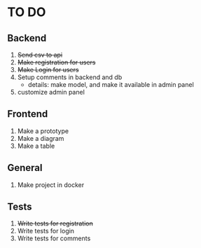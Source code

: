 # TO DO

## Backend

1. ~~Send csv to api~~
2. ~~Make registration for users~~
3. ~~Make Login for users~~
4. Setup comments in backend and db
    - details: make model, and make it available in admin panel
5. customize admin panel


## Frontend

1. Make a prototype
2. Make a diagram
3. Make a table


## General

1. Make project in docker

## Tests

1. ~~Write tests for registration~~
2. Write tests for login
3. Write tests for comments